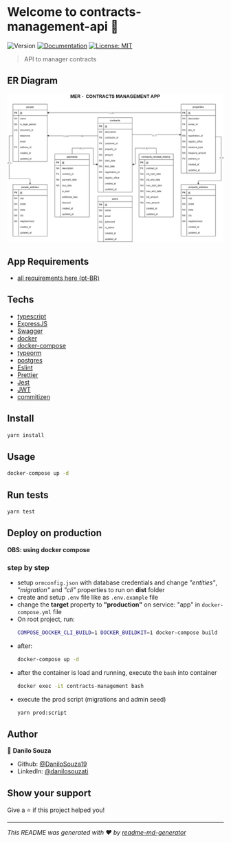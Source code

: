 # Welcome to contracts-management-api 👋
![Version](https://img.shields.io/badge/version-1.0.0-blue.svg?cacheSeconds=2592000)
[![Documentation](https://img.shields.io/badge/documentation-yes-brightgreen.svg)](http://localhost:3335/api/docs)
[![License: MIT](https://img.shields.io/badge/License-MIT-yellow.svg)](#)

> API to manager contracts

## ER Diagram
<img src="./docs/ER_diagram.png" />

## App Requirements
* [all requirements here (pt-BR)](./docs/requirements.md)

## Techs

* [typescript](https://www.typescriptlang.org)
* [ExpressJS](http://expressjs.com)
* [Swagger](https://swagger.io/)
* [docker](https://www.docker.com)
* [docker-compose](https://docs.docker.com/compose/)
* [typeorm](https://typeorm.io/#/)
* [postgres](https://www.postgresql.org)
* [Eslint](https://eslint.org)
* [Prettier](https://prettier.io)
* [Jest](https://jestjs.io)
* [JWT](https://jwt.io)
* [commitizen](https://commitizen-tools.github.io/commitizen/)

## Install

```sh
yarn install
```

## Usage

```sh
docker-compose up -d
```

## Run tests

```sh
yarn test
```

## Deploy on production

**OBS: using docker compose**

### step by step
* setup `ormconfig.json` with database credentials and change *"entities"*, *"migration"* and *"cli"* properties to run on **dist** folder
* create and setup `.env` file like as `.env.example` file
* change the **target** property to **"production"** on service: "app" in `docker-compose.yml` file
* On root project, run:
  ```sh
  COMPOSE_DOCKER_CLI_BUILD=1 DOCKER_BUILDKIT=1 docker-compose build
  ```
* after:
  ```sh
  docker-compose up -d

  ```
* after the container is load and running, execute the `bash` into container
  ```sh
  docker exec -it contracts-management bash
  ```
* execute the prod script (migrations and admin seed)
  ```sh
  yarn prod:script
  ```


## Author

👤 **Danilo Souza**

* Github: [@DaniloSouza19](https://github.com/DaniloSouza19)
* LinkedIn: [@danilosouzati](https://linkedin.com/in/danilosouzati)

## Show your support

Give a ⭐️ if this project helped you!


***
_This README was generated with ❤️ by [readme-md-generator](https://github.com/kefranabg/readme-md-generator)_
